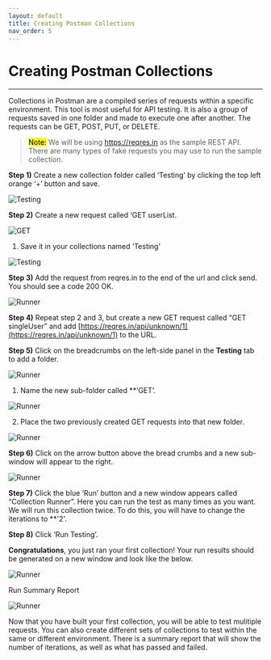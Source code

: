 ```yaml
---
layout: default
title: Creating Postman Collections
nav_order: 5
---
```


# Creating Postman Collections
---
Collections in Postman are a compiled series of requests within a specific environment. This tool is most useful for API testing. It is also a group of requests saved in one folder and made to execute one after another. The requests can be GET, POST, PUT, or DELETE.

> <mark>Note:</mark> We will be using https://reqres.in as the sample REST API. There are many types of fake requests you may use to run the sample collection. 

**Step 1)** Create a new collection folder called ‘Testing’ by clicking the top left orange ‘+’ button and save.

![Testing](https://raw.githubusercontent.com/cee-elle/postman-documentation/gh-pages/docs/raw/collections-1.png)

**Step 2)** Create a new request called ‘GET userList.

![GET](https://raw.githubusercontent.com/cee-elle/postman-documentation/gh-pages/docs/raw/collections-2.png)

1. Save it in your collections named ‘Testing’

![Testing](https://raw.githubusercontent.com/cee-elle/postman-documentation/gh-pages/docs/raw/collections-3.png)

**Step 3)** Add the request from reqres.in to the end of the url and click send. You should see a code 200 OK.

![Runner](https://raw.githubusercontent.com/cee-elle/postman-documentation/gh-pages/docs/raw/collections-4.png)
 
**Step 4)** Repeat step 2 and 3, but create a new GET request called “GET singleUser” and add [https://reqres.in/api/unknown/1](https://reqres.in/api/unknown/1) to the URL. 

**Step 5)** Click on the breadcrumbs on the left-side panel in the **Testing** tab to add a folder.

![Runner](https://raw.githubusercontent.com/cee-elle/postman-documentation/gh-pages/docs/raw/collections-5.png)

1. Name the new sub-folder called **‘GET’.

![Runner](https://raw.githubusercontent.com/cee-elle/postman-documentation/gh-pages/docs/raw/collections-6.png)

2. Place the two previously created GET requests into that new folder.

![Runner](https://raw.githubusercontent.com/cee-elle/postman-documentation/gh-pages/docs/raw/collections-7.png)


**Step 6)** Click on the arrow button above the bread crumbs and a new sub-window will appear to the right.

![Runner](https://raw.githubusercontent.com/cee-elle/postman-documentation/gh-pages/docs/raw/collections-8.png)

**Step 7)** Click the blue ‘Run’ button and a new window appears called “Collection Runner”. Here you can run the test as many times as you want. We will run this collection twice. To do this, you will have to change the iterations to **'2'. 


**Step 8)** Click ‘Run Testing’.

**Congratulations**, you just ran your first collection! Your run results should be generated on a new window and look like the below.

![Runner](https://raw.githubusercontent.com/cee-elle/postman-documentation/gh-pages/docs/raw/collections-10.png)

Run Summary Report

![Runner](https://raw.githubusercontent.com/cee-elle/postman-documentation/gh-pages/docs/raw/collections-11.png)

Now that you have built your first collection, you will be able to test mulitiple requests. You can also create different sets of collections to test within the same or different environment. There is a summary report that will show the number of iterations, as well as what has passed and failed.
